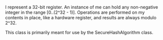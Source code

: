 I represent a 32-bit register. An instance of me can hold any non-negative integer in the range [0..(2^32 - 1)]. Operations are performed on my contents in place, like a hardware register, and results are always modulo 2^32.This class is primarily meant for use by the SecureHashAlgorithm class.